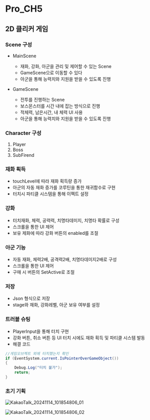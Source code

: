 # Pro_CH5

## 2D 클리커 게임

### Scene 구성
- MainScene
  - 재화, 강화, 아군을 관리 및 제어할 수 있는 Scene
  - GameScene으로 이동할 수 있다
  - 아군을 통해 능력치와 지원을 받을 수 있도록 진행

- GameScene
  - 전투를 진행하는 Scene
  - 보스몬스터를 시간 내에 잡는 방식으로 진행
  - 적체력, 남은시간, 내 체력 UI 사용
  - 아군을 통해 능력치와 지원을 받을 수 있도록 진행

### Character 구성
1. Player
2. Boss
3. SubFirend

### 재화 획득
- touchLevel에 따라 재화 획득량 증가
- 아군의 자동 재화 증가를 코루틴을 통한 재귀함수로 구현
- 터치시 파티클 시스템을 통해 이펙트 설정

### 강화
- 터치재화, 체력, 공력력, 치명타데미지, 치명타 확률로 구성
- 스크롤을 통한 UI 제어
- 보유 제화에 따라 강화 버튼의 enabled를 조절

### 아군 기능 
- 자동 재화, 체력2배, 공격력2배, 치명타데미지2배로 구성
- 스크롤을 통한 UI 제어
- 구매 시 버튼의 SetActive로 조절
  
### 저장
- Json 형식으로 저장
- stage와 재화, 강화레벨, 아군 보유 여부를 설정

### 트러블 슈팅
- PlayerInput을 통해 터치 구현
- 강화 버튼, 취소 버튼 등 UI 터치 시에도 재화 획득 및 파티클 시스템 발동
- 해결 코드
```c#
//게임오브젝트 외에 터치했는지 확인
if (EventSystem.current.IsPointerOverGameObject())
{
    Debug.Log("터치 불가");
    return;
}
```

### 초기 기획
![KakaoTalk_20241114_101854806_01](https://github.com/user-attachments/assets/c9715128-315b-4c2e-a8b1-018be8495e83)

![KakaoTalk_20241114_101854806_02](https://github.com/user-attachments/assets/04f68e6c-8778-4500-b162-45e9a868ecc5)